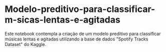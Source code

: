 # Modelo-preditivo-para-classificar-m-sicas-lentas-e-agitadas
Este notebook contempla a criação de um modelo preditivo para classificar músicas lentas e agitadas utilizando a base de dados "Spotify Tracks Dataset" do Kaggle.

